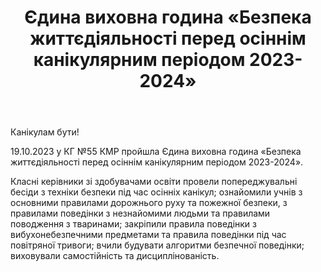 ﻿---
title: Єдина виховна година «Безпека життєдіяльності перед осіннім канікулярним періодом 2023-2024»
---

Канікулам бути!

19.10.2023 у КГ №55 КМР пройшла Єдина виховна година «Безпека життєдіяльності перед осіннім канікулярним періодом 2023-2024».

Класні керівники зі здобувачами освіти провели попереджувальні бесіди з техніки безпеки під час осінніх канікул; ознайомили учнів з основними правилами дорожнього руху та пожежної безпеки, з правилами поведінки з незнайомими людьми та правилами поводження з тваринами; закріпили правила поведінки з вибухонебезпечними предметами та правила поведінки під час повітряної тривоги; вчили будувати алгоритми безпечної поведінки; виховували самостійність та дисциплінованість.

<slideshow />
